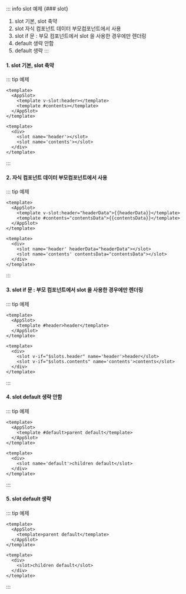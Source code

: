 ::: info slot 예제 {### slot}
1. slot 기본, slot 축약
2. slot 자식 컴포넌트 데이터 부모컴포넌트에서 사용
3. slot if 문 : 부모 컴포넌트에서 slot 을 사용한 경우에만 렌더링
4. default 생략 안함
5. default 생략
:::


#### 1. slot 기본, slot 축약
::: tip 예제

```vue [부모]
<template>
  <AppSlot>
    <template v-slot:header></template>
    <template #contents></template>  
  </AppSlot>
</template>
```
```vue [자식]
<template>
  <div>
    <slot name='header'></slot>
    <slot name='contents'></slot>
  </div>
</template>
```
:::

#### 2. 자식 컴포넌트 데이터 부모컴포넌트에서 사용
::: tip 예제
```vue [부모]
<template>
  <AppSlot>
    <template v-slot:header="headerData">{{headerData}}</template>
    <template #contents="contentsData">{{contentsData}}</template>  
  </AppSlot>
</template>
```
```vue [자식]
<template>
  <div>
    <slot name='header' headerData="headerData"></slot>
    <slot name='contents' contentsData="contentsData"></slot>
  </div>
</template>
```
:::

#### 3. slot if 문 : 부모 컴포넌트에서 slot 을 사용한 경우에만 렌더링
::: tip 예제
```vue [부모]
<template>
  <AppSlot>
    <template #header>header</template>
  </AppSlot>
</template>
```
```vue [자식]
<template>
  <div>
    <slot v-if="$slots.header" name='header'>header</slot>
    <slot v-if="$slots.contents" name='contents'>contents</slot>
  </div>
</template>
```
:::

#### 4. slot default 생략 안함
::: tip 예제
```vue [부모]
<template>
  <AppSlot>
    <template #default>parent default</template>
  </AppSlot>
</template>
```
```vue [자식]
<template>
  <div>
    <slot name='default'>children default</slot>
  </div>
</template>
```
:::

#### 5. slot default 생략
::: tip 예제
```vue [부모]
<template>
  <AppSlot>
    <template>parent default</template>
  </AppSlot>
</template>
```
```vue [자식]
<template>
  <div>
    <slot>children default</slot>
  </div>
</template>
```
:::